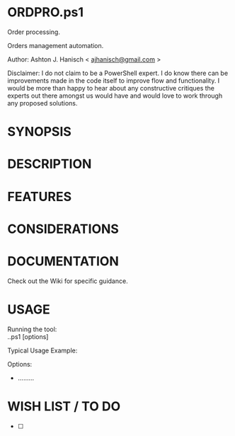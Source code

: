 # **ORDPRO.ps1**  
Order processing.  
  
Orders management automation.  

Author: Ashton J. Hanisch < <ajhanisch@gmail.com> >  
  
Disclaimer: I do not claim to be a PowerShell expert. I do know there can be improvements made in the code itself to improve flow and functionality. I would be more than happy to hear about any constructive critiques the experts out there amongst us would have and would love to work through any proposed solutions.  
  
# **SYNOPSIS**  
  

# **DESCRIPTION**  
  

# **FEATURES**  
  
# **CONSIDERATIONS**  
  
  
# **DOCUMENTATION**  
Check out the Wiki for specific guidance.  

# **USAGE**  
Running the tool:  
.\.ps1 [options]  
  
Typical Usage Example:  
  
Options:  
- ......... 

# **WISH LIST / TO DO**  
- [ ] 
  

